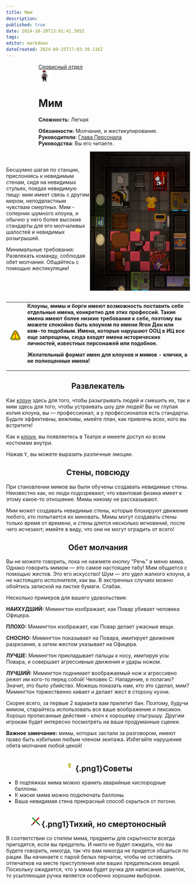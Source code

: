 ```yaml
---
title: Мим
description: 
published: true
date: 2024-10-20T13:01:41.505Z
tags: 
editor: markdown
dateCreated: 2024-09-25T17:03:39.116Z
---
```


<div style="display: flex; justify-content: center;">
<div class="roles-passport serv">
  <div class="title serv"><a href="/roles/servicedepartment">Сервисный отдел</a></div>
  <div>
    <div><div><img src="/roles/mime.png"></div></div>
  <div><div>
    <h1>Мим</h1>
    <p><strong>Сложность:</strong>  Легкая</p>
    <strong>Обязанности:</strong> Молчание, и жестикулирование.<br>
    <b>Руководители</b>: <a href="/roles/headofpersonnel">Глава Персонала</a><br>
    <b>Руководства</b>: Вы его читаете.
  </div></div>
  </div>
</div>
</div>

<div style="display: flex; justify-content: center; align-items: center; overflow-x: auto">
<div style="width: 50%">
Бесшумно шагая по станции, прислоняясь к невидимым стенам, сидя на невидимых стульях, поедая невидимую пищу: мим имеет связь с другим миром, неподвластным чувствам смертных. Мим - соперник шумного клоуна, и обычно у него более высокие стандарты для его молчаливых шалостей и невидимых розыгрышей.

Минимальные требования: Развлекать команду, соблюдая обет молчания. Общайтесь с помощью жестикуляции!
</div>
  
<p><img src="/roles/some_service_shet/300px-theatre.png"></p>
</div>


 <table style="background-color:transparent; border-width: 5px;">
    <tbody>
      <tr>
        <td>
          <img src="/roles/some_service_shet/sign_securearea.png" style="width:300px;">
        </td>
        <td><strong>Клоуны, мимы и борги имеют возможность поставить себе отдельные имена, конкретно для этих профессий. Такие имена имеют более низкие требования к себе, поэтому вы можете спокойно быть клоуном по имени Ягон Дон или кем-то подобным. Имена, которые нарушают ООЦ в ИЦ все еще запрещены, сюда входят имена исторических личностей, известных персонажей или подобное.

Желательный формат имен для клоунов и мимов - клички, а не полноценные имена!</strong></td>
      </tr>
    </tbody>
</table>

## <center>Развлекатель

Как [клоун](/roles/clown) здесь для того, чтобы разыгрывать людей и смешить их, так и мим здесь для того, чтобы устраивать шоу для людей! Вы не глупая копия клоуна, вы — профессионал, а у профессионалов есть стандарты. Будьте эффективны, вежливы, имейте план, как привлечь всех, кого вы встретите!

Как и [клоун](/roles/clown), вы появляетесь в Театре и имеете доступ ко всем костюмам внутри.

Нажав <kbd>Y</kbd>, вы можете выразить различные эмоции.

## <center>Стены, повсюду

При становлении мимов вы были обучены создавать невидимые стены. Неизвестно как, но люди подозревают, что квантовая физика имеет к этому какое-то отношение. Мимы никому не рассказывают.

Мим может создавать невидимые стены, которые блокируют движение любого, кто попытается их миновать. Мимы могут создавать стены только время от времени, и стены длятся несколько мгновений, после чего исчезают; имейте в виду, что они не могут оградить от всего!
<!-- Мим может создать невидимый стул, на котором можно сидеть. Идеально, если пол — это лава, или если какой-то мудак не предоставил шаттл с настоящими сиденьями. Как и стена, стул исчезнет через некоторое время.
Мим может создать невидимую коробку, в которой можно хранить небольшие предметы (все, что помещается в обычную коробку). Предметы остаются невидимыми, пока их не достанут. Опять же, эта коробка действует небольшое количество времени, так что будьте осторожны! -->

## <center>Обет молчания

Вы не можете говорить, пока не нажмете кнопку "Речь" в меню мима. Однако говорить мимом — это самое настоящее табу! Мим общается с помощью жестов. Это его искусство! Шум — это удел жалкого клоуна, а не настоящего исполнителя, как вы. В экстренных случаях можно обойтись запиской на листке бумаги. Слабак.

Несколько примеров для вашего удовольствия:

**НАИХУДШИЙ:** Мимингтон изображает, как Повар убивает человека Офицера.

**ПЛОХО:** Мимингтон изображает, как Повар делает ужасные вещи.

**СНОСНО:** Мимингтон показывает на Повара, имитирует движение разрезания, а затем жестом указывает на Офицера.

**ЛУЧШЕ:** Мимингтон прикладывает пальцы к носу, имитируя усы Повара, и совершает агрессивные движения и удары ножом.

**ЛУЧШИЙ:** Мимингтон поднимает воображаемый нож и агрессивно режет им кого-то перед собой!
Человек C: Нападение, я полагаю? Значит, это было убийство. Можешь показать нам, кто это сделал, мим?
Мимингтон торжественно кивает и делает жест в сторону кухни.

Скорее всего, за первые 2 варианта вам прилетит бан. Поэтому, будучи мимом, старайтесь использовать все ваше воображение и лексикон. Хорошо прописанные действия - ключ к хорошему отыгрышу. Другим игрокам будет интересно посмотреть на ваши продуманные сценки.


**Важное замечание:** мимы, которых застали за разговором, имеют право быть избитыми любым членом экипажа. Избегайте нарушения обета молчания любой ценой!

## <center>![](/roles/some_service_shet/light_bulb.png){.png1}<span class="up">Советы</span><center>

* В подтяжках мима можно хранить аварийные кислородные баллоны.
* К маске мима можно подключать баллоны.
* Ваша невидимая стена прекрасный способ скрыться от погони.

## <center>![](/roles/some_service_shet/doubleagent.gif){.png1}<span class="up">Тихий, но смертоносный</span><center>

В соответствии со стилем мима, предметы для скрытности всегда пригодятся, если вы предатель. И никто не будет ожидать, что вы будете говорить, никогда, так что вам никогда не придется общаться по рации. Вы начинаете с парой белых перчаток, чтобы не оставлять отпечатков на месте преступления или ваших предательских вещей. Поскольку ожидается, что у мима будет ручка для написания заметок, то усыпляющая ручка является особенно хорошим выбором.
 
<div class="table"></div>
